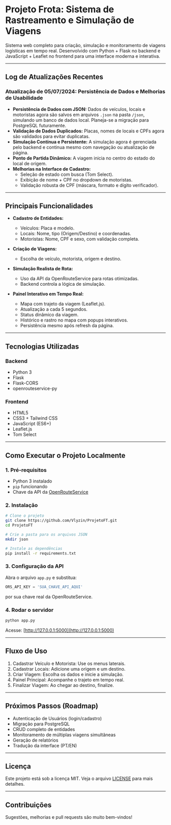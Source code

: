 # Projeto Frota: Sistema de Rastreamento e Simulação de Viagens

Sistema web completo para criação, simulação e monitoramento de viagens logísticas em tempo real. Desenvolvido com Python + Flask no backend e JavaScript + Leaflet no frontend para uma interface moderna e interativa.

---

## Log de Atualizações Recentes

### Atualização de 05/07/2024: Persistência de Dados e Melhorias de Usabilidade

- **Persistência de Dados com JSON:** Dados de veículos, locais e motoristas agora são salvos em arquivos `.json` na pasta `/json`, simulando um banco de dados local. Planeja-se a migração para PostgreSQL futuramente.
- **Validação de Dados Duplicados:** Placas, nomes de locais e CPFs agora são validados para evitar duplicatas.
- **Simulação Contínua e Persistente:** A simulação agora é gerenciada pelo backend e continua mesmo com navegação ou atualização de página.
- **Ponto de Partida Dinâmico:** A viagem inicia no centro do estado do local de origem.
- **Melhorias na Interface de Cadastro:**
  - Seleção de estado com busca (Tom Select).
  - Exibição de nome + CPF no dropdown de motoristas.
  - Validação robusta de CPF (máscara, formato e dígito verificador).

---

## Principais Funcionalidades

- **Cadastro de Entidades:**
  - Veículos: Placa e modelo.
  - Locais: Nome, tipo (Origem/Destino) e coordenadas.
  - Motoristas: Nome, CPF e sexo, com validação completa.

- **Criação de Viagens:**
  - Escolha de veículo, motorista, origem e destino.

- **Simulação Realista de Rota:**
  - Uso da API da OpenRouteService para rotas otimizadas.
  - Backend controla a lógica de simulação.

- **Painel Interativo em Tempo Real:**
  - Mapa com trajeto da viagem (Leaflet.js).
  - Atualização a cada 5 segundos.
  - Status dinâmico da viagem.
  - Histórico e rastro no mapa com popups interativos.
  - Persistência mesmo após refresh da página.

---

## Tecnologias Utilizadas

### Backend
- Python 3
- Flask
- Flask-CORS
- openrouteservice-py

### Frontend
- HTML5
- CSS3 + Tailwind CSS
- JavaScript (ES6+)
- Leaflet.js
- Tom Select

---

## Como Executar o Projeto Localmente

### 1. Pré-requisitos

- Python 3 instalado
- `pip` funcionando
- Chave da API da [OpenRouteService](https://openrouteservice.org/dev/#/signup)

### 2. Instalação

```bash
# Clone o projeto
git clone https://github.com/Vlyzin/ProjetoFT.git
cd ProjetoFT

# Crie a pasta para os arquivos JSON
mkdir json

# Instale as dependências
pip install -r requirements.txt
```

### 3. Configuração da API

Abra o arquivo `app.py` e substitua:

```python
ORS_API_KEY = 'SUA_CHAVE_API_AQUI'
```

por sua chave real da OpenRouteService.

### 4. Rodar o servidor

```bash
python app.py
```

Acesse: [http://127.0.0.1:5000](http://127.0.0.1:5000)

---

## Fluxo de Uso

1. Cadastrar Veículo e Motorista: Use os menus laterais.
2. Cadastrar Locais: Adicione uma origem e um destino.
3. Criar Viagem: Escolha os dados e inicie a simulação.
4. Painel Principal: Acompanhe o trajeto em tempo real.
5. Finalizar Viagem: Ao chegar ao destino, finalize.

---

## Próximos Passos (Roadmap)

- Autenticação de Usuários (login/cadastro)
- Migração para PostgreSQL
- CRUD completo de entidades
- Monitoramento de múltiplas viagens simultâneas
- Geração de relatórios
- Tradução da interface (PT/EN)

---

## Licença

Este projeto está sob a licença MIT. Veja o arquivo [LICENSE](LICENSE) para mais detalhes.

---

## Contribuições

Sugestões, melhorias e pull requests são muito bem-vindos!